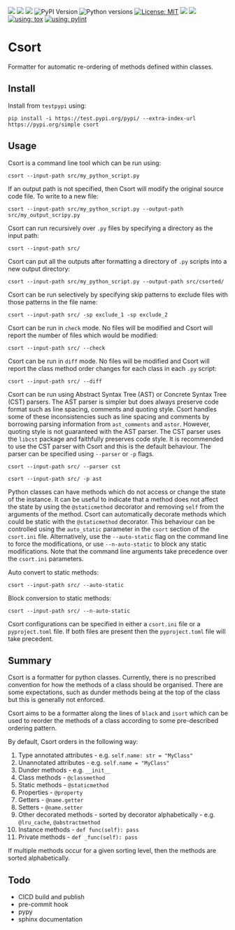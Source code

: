 <a href="https://github.com/isaacksdata/csort/actions/workflows/test_publish.yaml"><img src="https://github.com/isaacksdata/csort/actions/workflows/test_publish.yaml/badge.svg"></a>
<a href="https://github.com/isaacksdata/csort/actions/workflows/tox_ci.yaml"><img src="https://github.com/isaacksdata/csort/actions/workflows/tox_ci.yaml/badge.svg"></a>
<a href="https://codecov.io/gh/isaacksdata/csort"><img src="https://codecov.io/gh/isaacksdata/csort/branch/main/graph/badge.svg"></a>
![PyPI Version](https://img.shields.io/pypi/v/csort.svg)
![Python versions](https://img.shields.io/badge/Python-3.9--3.12-blue.svg)
<a href="https://github.com/isaacksdata/csort/blob/main/LICENSE"><img alt="License: MIT" src="https://black.readthedocs.io/en/stable/_static/license.svg"></a>
<a href="https://github.com/psf/black"><img src="https://img.shields.io/badge/code%20style-black-000000.svg"></a>
<a href="https://mypy-lang.org/"><img src="https://www.mypy-lang.org/static/mypy_badge.svg"></a>
<a href="https://tox.wiki/en/4.15.0/"><img alt="using: tox" src="https://img.shields.io/badge/using-tox-00AA00.svg"></a>
<a href="https://pylint.readthedocs.io/en/stable/"><img alt="using: pylint" src="https://img.shields.io/badge/pylint-10.0-blue.svg"></a>

# Csort

Formatter for automatic re-ordering of methods defined within classes.

## Install

Install from `testpypi` using:

```commandline
pip install -i https://test.pypi.org/pypi/ --extra-index-url https://pypi.org/simple csort
```

## Usage

Csort is a command line tool which can be run using:

```commandline
csort --input-path src/my_python_script.py
```

If an output path is not specified, then Csort will modify the original source code file. To write to a new file:

```commandline
csort --input-path src/my_python_script.py --output-path src/my_output_scripy.py
```

Csort can run recursively over `.py` files by specifying a directory as the input path:

```commandline
csort --input-path src/
```

Csort can put all the outputs after formatting a directory of `.py` scripts into a new output directory:

```commandline
csort --input-path src/my_python_script.py --output-path src/csorted/
```

Csort can be run selectively by specifying skip patterns to exclude files with those patterns in the file name:

```commandline
csort --input-path src/ -sp exclude_1 -sp exclude_2
```

Csort can be run in `check` mode. No files will be modified and Csort will report the number of files which would be
modified:

```commandline
csort --input-path src/ --check
```

Csort can be run in `diff` mode. No files will be modified and Csort will report the class method order changes for
each class in each `.py` script:

```commandline
csort --input-path src/ --diff
```

Csort can be run using Abstract Syntax Tree (AST) or Concrete Syntax Tree (CST) parsers. The AST parser is simpler
but does always preserve code format such as line spacing, comments and quoting style. Csort handles some of these
inconsistencies such as line spacing and comments by borrowing parsing information from `ast_comments` and `astor`.
However, quoting style is not guaranteed with the AST parser. The CST parser uses the `libcst` package and faithfully
preserves code style. It is recommended to use the CST parser with Csort and this is the default behaviour.
The parser can be specified using `--parser` or `-p` flags.

```commandline
csort --input-path src/ --parser cst
```

```commandline
csort --input-path src/ -p ast
```

Python classes can have methods which do not access or change the state of the instance. It can be useful to indicate
that a method does not affect the state by using the `@staticmethod` decorator and removing `self` from the
arguments of the method. Csort can automatically decorate methods which could be static with the `@staticmethod`
decorator. This behaviour can be controlled using the `auto_static` parameter in the `csort` section of the
`csort.ini` file. Alternatively, use the `--auto-static` flag on the command line to force the modifications, or use
`--n-auto-static` to block any static modifications. Note that the command line arguments take precedence over the
`csort.ini` parameters.

Auto convert to static methods:

```commandline
csort --input-path src/ --auto-static
```

Block conversion to static methods:

```commandline
csort --input-path src/ --n-auto-static
```

Csort configurations can be specified in either a `csort.ini` file or a `pyproject.toml` file. If both files are
present then the `pyproject.toml` file will take precedent.

## Summary

Csort is a formatter for python classes. Currently, there is no prescribed convention for how the methods of a class
should be organised. There are some expectations, such as dunder methods being at the top of the class but this is
generally not enforced.

Csort aims to be a formatter along the lines of `black` and `isort` which can be used to reorder the methods of a class
according to some pre-described ordering pattern.

By default, Csort orders in the following way:

1. Type annotated attributes - e.g. `self.name: str = "MyClass"`
1. Unannotated attributes - e.g. `self.name = "MyClass"`
1. Dunder methods - e.g. `__init__`
1. Class methods - `@classmethod`
1. Static methods - `@staticmethod`
1. Properties - `@property`
1. Getters - `@name.getter`
1. Setters - `@name.setter`
1. Other decorated methods - sorted by decorator alphabetically - e.g. `@lru_cache`, `@abstractmethod`
1. Instance methods - `def func(self): pass`
1. Private methods - `def _func(self): pass`

If multiple methods occur for a given sorting level, then the methods are sorted alphabetically.

## Todo

- CICD build and publish
- pre-commit hook
- pypy
- sphinx documentation
